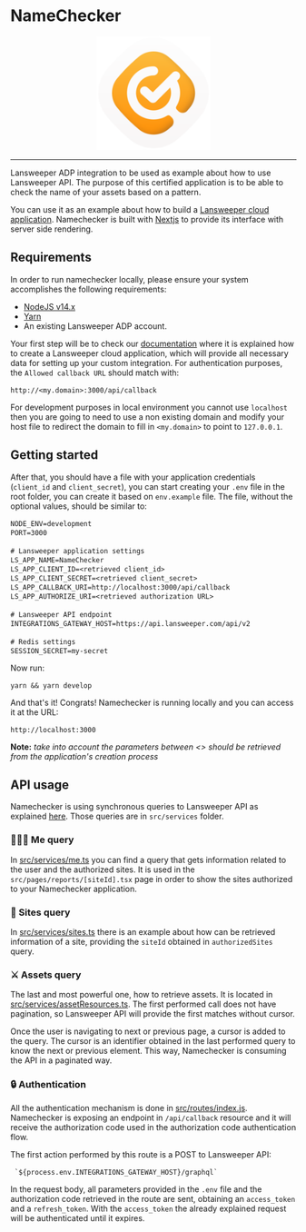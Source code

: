 # NameChecker

<p align="center">
  <img src="https://github.com/Lansweeper-public/NameChecker/blob/main/public/assets/svg/name-checker-logo.svg" alt="Namechecker" width="200px"/>
</p>

---

Lansweeper ADP integration to be used as example about how to use Lansweeper API. The purpose of this certified application is to be able to check the name of your assets based on a pattern.

You can use it as an example about how to build a [Lansweeper cloud application](https://docs.lansweeper.com/docs/api/authenticate#cloud-application). Namechecker is built with [Nextjs](https://nextjs.org/) to provide its interface with server side rendering.

## Requirements

In order to run namechecker locally, please ensure your system accomplishes the following requirements:

- [NodeJS v14.x](https://nodejs.org/download/release/latest-v14.x/)
- [Yarn](https://classic.yarnpkg.com/lang/en/docs/install/#debian-stable)
- An existing Lansweeper ADP account.

Your first step will be to check our [documentation](https://docs.lansweeper.com/docs/api/authenticate#cloud-application) where it is explained how to create a Lansweeper cloud application, which will provide all necessary data for setting up your custom integration. For authentication purposes, the `Allowed callback URL` should match with:

```
http://<my.domain>:3000/api/callback
```

For development purposes in local environment you cannot use `localhost` then you are going to need to use a non existing domain and modify your host file to redirect the domain to fill in `<my.domain>` to point to `127.0.0.1`.

## Getting started

After that, you should have a file with your application credentials (`client_id` and `client_secret`), you can start creating your `.env` file in the root folder, you can create it based on `env.example` file. The file, without the optional values, should be similar to:

```
NODE_ENV=development
PORT=3000

# Lansweeper application settings
LS_APP_NAME=NameChecker
LS_APP_CLIENT_ID=<retrieved client_id>
LS_APP_CLIENT_SECRET=<retrieved client_secret>
LS_APP_CALLBACK_URI=http://localhost:3000/api/callback
LS_APP_AUTHORIZE_URI=<retrieved authorization URL>

# Lansweeper API endpoint
INTEGRATIONS_GATEWAY_HOST=https://api.lansweeper.com/api/v2

# Redis settings
SESSION_SECRET=my-secret
```

Now run:

```
yarn && yarn develop
```

And that's it! Congrats! Namechecker is running locally and you can access it at the URL:

```
http://localhost:3000
```

**Note:** _take into account the parameters between <> should be retrieved from the application's creation process_

## API usage

Namechecker is using synchronous queries to Lansweeper API as explained [here](https://docs.lansweeper.com/docs/api/getting-data#querying). Those queries are in `src/services` folder.

### :people_holding_hands: Me query

In [src/services/me.ts](https://github.com/Lansweeper-public/NameChecker/blob/main/src/services/me.ts) you can find a query that gets information related to the user and the authorized sites. It is used in the `src/pages/reports/[siteId].tsx` page in order to show the sites authorized to your Namechecker application.

### :crossed_flags: Sites query

In [src/services/sites.ts](https://github.com/Lansweeper-public/NameChecker/blob/main/src/services/sites.ts) there is an example about how can be retrieved information of a site, providing the `siteId` obtained in `authorizedSites` query.

### :crossed_swords: Assets query

The last and most powerful one, how to retrieve assets. It is located in [src/services/assetResources.ts](https://github.com/Lansweeper-public/NameChecker/blob/main/src/services/assetResources.ts). The first performed call does not have pagination, so Lansweeper API will provide the first matches without cursor.

Once the user is navigating to next or previous page, a cursor is added to the query. The cursor is an identifier obtained in the last performed query to know the next or previous element. This way, Namechecker is consuming the API in a paginated way.

### :lock: Authentication

All the authentication mechanism is done in [src/routes/index.js](https://github.com/Lansweeper-public/NameChecker/blob/main/src/routes/index.js). Namechecker is exposing an endpoint in `/api/callback` resource and it will receive the authorization code used in the authorization code authentication flow.

The first action performed by this route is a POST to Lansweeper API:

```
 `${process.env.INTEGRATIONS_GATEWAY_HOST}/graphql`
```

In the request body, all parameters provided in the `.env` file and the authorization code retrieved in the route are sent, obtaining an `access_token` and a `refresh_token`. With the `access_token` the already explained request will be authenticated until it expires.
